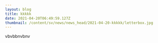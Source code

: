 ```yaml
---
layout: blog
title: kkkkk
date: 2021-04-20T06:49:59.127Z
thumbnail: /content/sv/news/news_head/2021-04-20-kkkkk/letterbox.jpg
---
```

vbvbbnvbnv